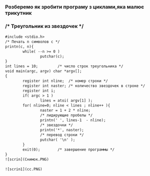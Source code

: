 ### Розберемо як зробити програму з циклами,яка малює трикутник
###  /* Треугольник из звездочек */
    #include <stdio.h>
    /* Печать n символов c */
    printn(c, n){
            while( --n >= 0 )
                    putchar(c);
    }
    int lines = 10;         /* число строк треугольника */
    void main(argc, argv) char *argv[];
    {
            register int nline;  /* номер строки */
            register int naster; /* количество звездочек в строке */
            register int i;
            if( argc > 1 )
                    lines = atoi( argv[1] );
            for( nline=0; nline < lines ; nline++ ){
                    naster = 1 + 2 * nline;
                    /* лидирующие пробелы */
                    printn(' ', lines-1  - nline);
                    /* звездочки */
                    printn('*', naster);
                    /* перевод строки */
                    putchar( '\n' );
            }
            exit(0);        /* завершение программы */
    }
    ![scrin](Снимок.PNG)
    
    ![scrin1](сс.PNG)
